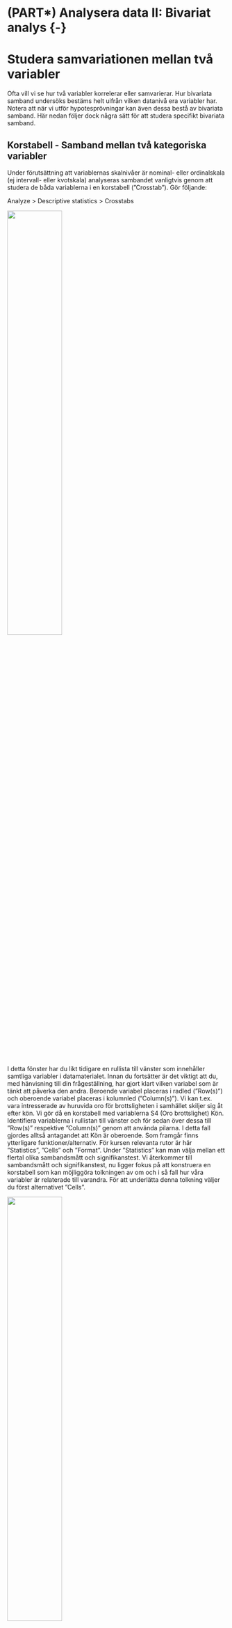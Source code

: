 # (PART\*) Analysera data II: Bivariat analys {-}

# Studera samvariationen mellan två variabler

Ofta vill vi se hur två variabler korrelerar eller samvarierar. Hur bivariata samband undersöks bestäms helt uifrån vilken datanivå era variabler har. Notera  att när vi utför hypotesprövningar kan även dessa bestå av bivariata samband. Här nedan följer dock några sätt för att studera specifikt bivariata samband.  

## Korstabell - Samband mellan två kategoriska variabler 

Under förutsättning att variablernas skalnivåer är nominal- eller ordinalskala (ej intervall- eller
kvotskala) analyseras sambandet vanligtvis genom att studera de båda variablerna i en korstabell (”Crosstab”). Gör följande:

Analyze > Descriptive statistics > Crosstabs

<img src="images/bivariat_1.png" width="50%" height="50%" class="cover"/><p>I detta fönster har du likt tidigare en rullista till vänster som innehåller samtliga variabler i
datamaterialet. Innan du fortsätter är det viktigt att du, med hänvisning till din frågeställning, har gjort klart vilken variabel som är tänkt att påverka den andra. Beroende variabel placeras i radled (”Row(s)”) och oberoende variabel placeras i kolumnled (”Column(s)”). Vi kan t.ex. vara intresserade av huruvida oro för brottsligheten i samhället skiljer sig åt efter kön. Vi gör då en korstabell med variablerna S4 (Oro brottslighet) Kön. Identifiera variablerna i rullistan till vänster och för sedan över dessa till ”Row(s)” respektive ”Column(s)” genom att använda pilarna. I detta fall gjordes alltså antagandet att Kön är
oberoende. Som framgår finns ytterligare funktioner/alternativ. För kursen relevanta rutor är här
”Statistics”, ”Cells” och ”Format”. Under ”Statistics” kan man välja mellan ett flertal olika
sambandsmått och signifikanstest. Vi återkommer till sambandsmått och signifikanstest, nu ligger
fokus på att konstruera en korstabell som kan möjliggöra tolkningen av om och i så fall hur våra
variabler är relaterade till varandra. För att underlätta denna tolkning väljer du först alternativet
”Cells”.</p>

<img src="images/bivariat_2.png" width="50%" height="50%" class="cover"/><p>Att sammanställa tabellen endast med antal observationer i varje cell gör en jämförelse svår. Under
rubriken ”Percentages” är det är möjligt att markera om korstabellen ska sammanställas med rad-
(”Row), kolumn- (”Column”), och/eller totalprocent (”Total”). Radprocent innebär att summera
varje rad till 100 procent, medan totalprocent innebär att redovisa hur stor andel varje cell utgör av
samtliga observationer. Här har vi valt att markera kolumnprocent, med vilket avses att kolumnerna
summeras upp till 100 procent.</p>

När den oberoende variabeln är placerad i kolumnled och den beroende variabeln i radled möjliggör
valet av kolumnprocent tolkningen av huruvida det verkar finnas ett samband mellan variablerna –
om oro för brottsligheten i samhället skiljer sig åt mellan män och kvinnor. Eftersom vi konsekvent
väljer att placera våra variabler på detta sätt kommer vi alltså i syfte att utreda ett eventuellt samband
alltid vilja redovisa korstabellen med kolumnprocent. Klicka på ”Continue” när du gjort ditt val.
Slutligen ska vi ta en titt på alternativet ”Format”. Här kan du välja om radledet ska redovisas i stigande
(”Ascending”) eller fallande (”Descending”) ordning. I syfte att tolka riktningen på sambandet kan valet
av stigande eller fallande ordning underlätta, men detta är en smaksak och du kommer oavsett val
kunna göra samma tolkning av korstabellen i syfte att utreda ett eventuellt samband. I detta fall har
standaralternativet stigande ordning valts, vilket innebär att korstabellen i radled kommer att
sammanställas med det lägsta värdet överst. Klicka på ”Continue” när du gjort ditt val.

Klicka därefter ”OK” så producerar SPSS en korstabell över relationen mellan kön och oro för brottsligheten.
Resultatet visas i output fönstret. Så som vi har valt att sammanställa vår korstabell (oberoende variabel
i kolumnled och beroende variabel i radled och sammanställd med kolumnprocent) är det nu möjligt att
se om om det verkar finnas ett samband mellan kön och oro för brottsligheten i samhället. Nästa steg är
att tolka korstabellen. Tekniken är att jämföra kategorierna i den oberoende variabeln radvis.

I korstabellen kan vi se att 31 procent av männen jämfört med 17,5 procent av kvinnorna svarat att de
inte alls är oroliga. Det verkar alltså som att det finns ett samband i den meningen att kvinnor är mer
oroliga för brottsligheten än män.

<hr style="height:2px;border-width:0;color:gray;background-color:LavenderBlush">

<center><img src="images/bivariat_3.png"/></center>

<hr style="height:2px;border-width:0;color:gray;background-color:LavenderBlush">

Eftersom vi har en variabel på ordinal nivå (oro) och en på nominal nivå (kön), kan vi inte uttala oss om
riktningen på sambandet, dvs. om det rör sig om ett positivt eller negativt samband (hur vi kodat
variabeln kön, dvs. vilket kön som kodats som 1 eller 2, är ju godtyckligt).

### Videoinstruktioner

<center><iframe id="kaltura_player" src="https://api.kaltura.nordu.net/p/365/sp/36500/embedIframeJs/uiconf_id/23452190/partner_id/365?iframeembed=true&playerId=kaltura_player&entry_id=0_9obbpy7v&flashvars[streamerType]=auto&amp;flashvars[localizationCode]=sv_SE&amp;flashvars[leadWithHTML5]=true&amp;flashvars[sideBarContainer.plugin]=true&amp;flashvars[sideBarContainer.position]=left&amp;flashvars[sideBarContainer.clickToClose]=true&amp;flashvars[chapters.plugin]=true&amp;flashvars[chapters.layout]=vertical&amp;flashvars[chapters.thumbnailRotator]=false&amp;flashvars[streamSelector.plugin]=true&amp;flashvars[EmbedPlayer.SpinnerTarget]=videoHolder&amp;flashvars[dualScreen.plugin]=true&amp;flashvars[hotspots.plugin]=1&amp;flashvars[Kaltura.addCrossoriginToIframe]=true&amp;&wid=0_fd4t3pj0" width="608" height="402" allowfullscreen webkitallowfullscreen mozAllowFullScreen allow="autoplay *; fullscreen *; encrypted-media *" sandbox="allow-forms allow-same-origin allow-scripts allow-top-navigation allow-pointer-lock allow-popups allow-modals allow-orientation-lock allow-popups-to-escape-sandbox allow-presentation allow-top-navigation-by-user-activation" frameborder="0" title="Kaltura Player"></iframe></center>

## Samband mellan två numeriska variabler

När vi har att göra med variabler som befinner sig på intervall- eller kvotskala är varken korstabell eller
ovan nämnda sambandsmått lämpliga verktyg för att utreda ett eventuellt samband. Föreställ dig till
exempel att undersöka sambandet mellan ålder och brott i en korstabell, där respondenten i
enkätundersökningen har fått ange sin ålder och även självskatta antalet begångna brott under det
senaste året – det skulle resultera i en enorm korstabell eftersom varje specifik ålder- och
brottkombination kräver sin egen cell.

I detta fall är istället ett spridningsdiagram (”Scatter plot”) lämpligt att använda för att studera huruvida
ett samband verkar föreligga. Gör följande:

Graphs > Chart builder

<hr style="height:2px;border-width:0;color:gray;background-color:LavenderBlush">

<center><img src="images/regression_1.png" width="90%" height="90%"/></center>

<hr style="height:2px;border-width:0;color:gray;background-color:LavenderBlush">

Under ”Gallery”, klicka på ”Choose from”, välj ”Scatter / Dot” och dra ”Simple Scatter” upp till rutan
”Chart Preview”. Dra din oberoende variabel till rutan för x-axeln och din beroende variabel till rutan för
y-axeln. Bocka även för Total under Linear Fit Lines för att få ut en linje anpassad efter observationerna. Klicka därefter ”OK”.

<hr style="height:2px;border-width:0;color:gray;background-color:LavenderBlush">

<center><img src="images/regression_2.png" width="90%" height="90%"/></center>

<hr style="height:2px;border-width:0;color:gray;background-color:LavenderBlush">

Vi kan även använda sambandsmått för att beräkna styrka och riktning på sambandet. När vi har att
göra med två kontinuerliga variabler är sambandsmåttet Pearson’s r (korrelationskoefficienten r)
lämpligt att använda. Gör följande:

Analyze > Correlate > Bivariate

För över de variabler du vill korrelera till rutan ”Variables” och markera Pearson’s r. Klicka därefter
”OK”. Precis som tidigare nämnda sambandsmått varierar Pearson’s r på en skala mellan -1 och +1, där
0 indikerar att det inte finns ett samband medan -1 anger ett perfekt negativt samband och +1 anger ett
perfekt positivt samband.


<hr style="height:2px;border-width:0;color:gray;background-color:LavenderBlush">

<center><img src="images/bivariat_5.png" /></center>

<hr style="height:2px;border-width:0;color:gray;background-color:LavenderBlush">


### Videoinstruktioner

<center><iframe id="kaltura_player" src="https://api.kaltura.nordu.net/p/365/sp/36500/embedIframeJs/uiconf_id/23452190/partner_id/365?iframeembed=true&playerId=kaltura_player&entry_id=0_wzs7l4wl&flashvars[streamerType]=auto&amp;flashvars[localizationCode]=sv_SE&amp;flashvars[leadWithHTML5]=true&amp;flashvars[sideBarContainer.plugin]=true&amp;flashvars[sideBarContainer.position]=left&amp;flashvars[sideBarContainer.clickToClose]=true&amp;flashvars[chapters.plugin]=true&amp;flashvars[chapters.layout]=vertical&amp;flashvars[chapters.thumbnailRotator]=false&amp;flashvars[streamSelector.plugin]=true&amp;flashvars[EmbedPlayer.SpinnerTarget]=videoHolder&amp;flashvars[dualScreen.plugin]=true&amp;flashvars[hotspots.plugin]=1&amp;flashvars[Kaltura.addCrossoriginToIframe]=true&amp;&wid=0_7aik97ec" width="608" height="402" allowfullscreen webkitallowfullscreen mozAllowFullScreen allow="autoplay *; fullscreen *; encrypted-media *" sandbox="allow-forms allow-same-origin allow-scripts allow-top-navigation allow-pointer-lock allow-popups allow-modals allow-orientation-lock allow-popups-to-escape-sandbox allow-presentation allow-top-navigation-by-user-activation" frameborder="0" title="Kaltura Player"></iframe></center>

Ett alternativ till att studera relationen mellan exempelvis ålder och brott är att klassindela de
båda kontinuerliga variablerna till kategoriska variabler med hjälp av recode-kommandot (se under
Databearbetning). Man kan tänka sig att klassindela ålder till de tre klasserna ”ungdom”, ”ung vuxen”
samt ”vuxen”, samt brott till de tre klasserna ”inga brott”, ”1-2 brott”, ”3 eller fler brott”. På det sättet
skulle vi konstruera två variabler på ordinal skalnivå utav de två ursprungliga variablerna på kvotskala.
Därmed kan vi med de nya variablerna studera relationen mellan ålder och brott i en korstabell (i detta
fall med nio celler) och med de sambandsmått som är lämpliga för variabler på ordinal skalnivå. Tänk på
att variabler på högre skalnivå alltid kan transformeras till variabler på lägre skalnivå.

## Sambandsmått

<img src="images/bivariat_4.png" width="45%" height="45%" class="cover"/><p>Ibland vill man även uttala sig om sambandets styrka och i detta syfte är användningen av sambandsmått bra. I de fall som sambandets riktning är tolkningsbart ger sambandsmåttet även denna information. Statistiker har tagit fram olika sambandsmått som gäller för variabler som befinner sig på olika datanivåer. För att välja sambandsmått börja med följande:

Analyze > Descriptive statistics > Crosstabs

Placera din oberoende variabel i kolumnled och din beroende variabel i radled. Välj även, precis som
tidigare, att sammanställa korstabellen med kolumnprocent under alternativet ”Cells”. Klicka därefter
på ”Statistics”. Här får vi en viss vägledning av SPSS när det gäller vilka sambandsmått som är lämpliga att använda för våra variabler beroende på datanivå.</p> 

<div class="rmdnote">
<p>**Överkurs:**
Om ni  önskar att läsa er in på vilka sambandsmått som finns, när ni ska använda de och vilka sambandsmått som passar till vilken typ av variabler <a href="https://journals.sagepub.com/doi/10.1177/8756479308317006">rekommenderar vi följande artikel</a>.</p>
</div>

